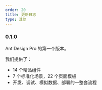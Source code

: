 ```yaml
---
order: 20
title: 更新日志
type: 其他
---
```


### 0.1.0

Ant Design Pro 的第一个版本。

我们提供了：

- 14 个精品组件
- 7 个标准化场景，22 个页面模板
- 开发、调试、模拟数据、部署的一整套流程


